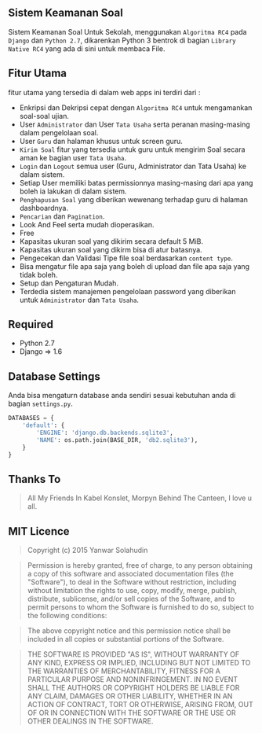 ## Sistem Keamanan Soal

Sistem Keamanan Soal Untuk Sekolah, menggunakan `Algoritma RC4` pada `Django` dan `Python 2.7`, 
dikarenkan Python 3 bentrok di bagian `Library Native RC4` yang ada di sini untuk membaca File.

## Fitur Utama
fitur utama yang tersedia di dalam web apps ini terdiri dari :
* Enkripsi dan Dekripsi cepat dengan `Algoritma RC4` untuk mengamankan soal-soal ujian.
* User `Administrator` dan User `Tata Usaha` serta peranan masing-masing dalam pengelolaan soal.
* User `Guru` dan halaman khusus untuk screen guru.
* `Kirim Soal` fitur yang tersedia untuk guru untuk mengirim Soal secara aman ke bagian user `Tata Usaha`.
* `Login` dan `Logout` semua user (Guru, Administrator dan Tata Usaha) ke dalam sistem. 
* Setiap User memiliki batas permissionnya masing-masing dari apa yang boleh ia lakukan di dalam sistem.
* `Penghapusan Soal` yang diberikan wewenang terhadap guru di halaman dashboardnya. 
* `Pencarian` dan `Pagination`.
* Look And Feel serta mudah dioperasikan. 
* Free
* Kapasitas ukuran soal yang dikirim secara default 5 MiB.
* Kapasitas ukuran soal yang dikirm bisa di atur batasnya. 
* Pengecekan dan Validasi Tipe file soal berdasarkan `content type`. 
* Bisa mengatur file apa saja yang boleh di upload dan file apa saja yang tidak boleh. 
* Setup dan Pengaturan Mudah. 
* Terdedia sistem manajemen pengelolaan password yang diberikan untuk `Administrator` dan `Tata Usaha`.

## Required
* Python 2.7
* Django => 1.6

## Database Settings
Anda bisa mengaturn database anda sendiri sesuai kebutuhan anda di bagian `settings.py`. 

```python
DATABASES = {
    'default': {
        'ENGINE': 'django.db.backends.sqlite3',
        'NAME': os.path.join(BASE_DIR, 'db2.sqlite3'),
    }
}
```

## Thanks To
> All My Friends In Kabel Konslet, Morpyn Behind The Canteen, I love u all.

## MIT Licence
> Copyright (c) 2015 Yanwar Solahudin

> Permission is hereby granted, free of charge, to any person obtaining a copy of this software and associated documentation files (the "Software"), to deal in the Software without restriction, including without limitation the rights to use, copy, modify, merge, publish, distribute, sublicense, and/or sell copies of the Software, and to permit persons to whom the Software is furnished to do so, subject to the following conditions:

> The above copyright notice and this permission notice shall be included in all copies or substantial portions of the Software.

> THE SOFTWARE IS PROVIDED "AS IS", WITHOUT WARRANTY OF ANY KIND, EXPRESS OR IMPLIED, INCLUDING BUT NOT LIMITED TO THE WARRANTIES OF MERCHANTABILITY, FITNESS FOR A PARTICULAR PURPOSE AND NONINFRINGEMENT. IN NO EVENT SHALL THE AUTHORS OR COPYRIGHT HOLDERS BE LIABLE FOR ANY CLAIM, DAMAGES OR OTHER LIABILITY, WHETHER IN AN ACTION OF CONTRACT, TORT OR OTHERWISE, ARISING FROM, OUT OF OR IN CONNECTION WITH THE SOFTWARE OR THE USE OR OTHER DEALINGS IN THE SOFTWARE.